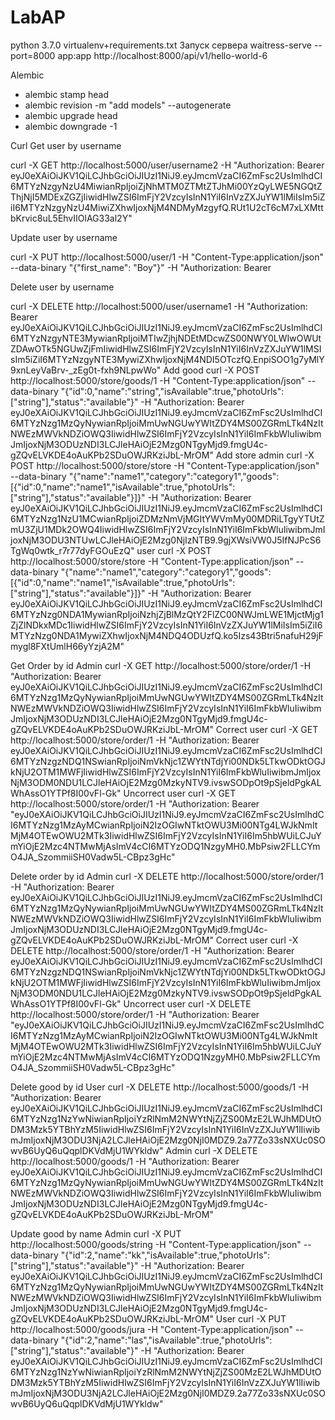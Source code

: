 # LabAP
python 3.7.0 virtualenv+requirements.txt
Запуск сервера
waitress-serve --port=8000 app:app
http://localhost:8000/api/v1/hello-world-6

Alembic 
- alembic stamp head
- alembic revision -m "add models" --autogenerate
- alembic upgrade head
- alembic downgrade -1

Curl
Get user by username

curl -X GET http://localhost:5000/user/username2 -H "Authorization: Bearer eyJ0eXAiOiJKV1QiLCJhbGciOiJIUzI1NiJ9.eyJmcmVzaCI6ZmFsc2UsImlhdCI6MTYzNzgyNzU4MiwianRpIjoiZjNhMTM0ZTMtZTJhMi00YzQyLWE5NGQtZThjNjI5MDExZGZjIiwidHlwZSI6ImFjY2VzcyIsInN1YiI6InVzZXJuYW1lMiIsIm5iZiI6MTYzNzgyNzU4MiwiZXhwIjoxNjM4NDMyMzgyfQ.RUt1U2cT6cM7xLXMttbKrvic8uL5EhvIIOlAG33al2Y"

Update user by username

curl -X PUT http://localhost:5000/user/1 -H "Content-Type:application/json" --data-binary "{"first_name": "Boy"}" -H "Authorization: Bearer 

Delete user by username

curl -X DELETE http://localhost:5000/user/username1 -H "Authorization: Bearer eyJ0eXAiOiJKV1QiLCJhbGciOiJIUzI1NiJ9.eyJmcmVzaCI6ZmFsc2UsImlhdCI6MTYzNzgyNTE3MywianRpIjoiMTIwZjhjNDEtMDcwZS00NWY0LWIwOWUtZDAwOTk5NGUwZjFmIiwidHlwZSI6ImFjY2VzcyIsInN1YiI6InVzZXJuYW1lMSIsIm5iZiI6MTYzNzgyNTE3MywiZXhwIjoxNjM4NDI5OTczfQ.EnpiSOO1g7yMlY9xnLeyVaBrv-_zEg0t-fxh9NLpwWo"
Add good
curl -X POST http://localhost:5000/store/goods/1 -H "Content-Type:application/json" --data-binary "{\"id\":0,\"name\":\"string\",\"isAvailable\":true,\"photoUrls\":[\"string\"],\"status\":\"available\"}" -H "Authorization: Bearer eyJ0eXAiOiJKV1QiLCJhbGciOiJIUzI1NiJ9.eyJmcmVzaCI6ZmFsc2UsImlhdCI6MTYzNzg1MzQyNywianRpIjoiMmUwNGUwYWItZDY4MS00ZGRmLTk4NzItNWEzMWVkNDZiOWQ3IiwidHlwZSI6ImFjY2VzcyIsInN1YiI6ImFkbWluIiwibmJmIjoxNjM3ODUzNDI3LCJleHAiOjE2Mzg0NTgyMjd9.fmgU4c-gZQvELVKDE4oAuKPb2SDuOWJRKziJbL-MrOM"
Add store
admin
curl -X POST http://localhost:5000/store/store -H "Content-Type:application/json" --data-binary "{\"name\":\"name1\",\"category\":\"category1\",\"goods\":[{\"id\":0,\"name\":\"name1\",\"isAvailable\":true,\"photoUrls\":[\"string\"],\"status\":\"available\"}]}" -H "Authorization: Bearer eyJ0eXAiOiJKV1QiLCJhbGciOiJIUzI1NiJ9.eyJmcmVzaCI6ZmFsc2UsImlhdCI6MTYzNzg1NzU1MCwianRpIjoiZDMzNmVjMGItYWVmMy00MDRiLTgyYTUtZmU3ZjU1MDk2OWQ4IiwidHlwZSI6ImFjY2VzcyIsInN1YiI6ImFkbWluIiwibmJmIjoxNjM3ODU3NTUwLCJleHAiOjE2Mzg0NjIzNTB9.9gjXWsiVW0J5IfNJPcS6TgWq0wtk_r7r77dyFGOuEzQ"
user
curl -X POST http://localhost:5000/store/store -H "Content-Type:application/json" --data-binary "{\"name\":\"name1\",\"category\":\"category1\",\"goods\":[{\"id\":0,\"name\":\"name1\",\"isAvailable\":true,\"photoUrls\":[\"string\"],\"status\":\"available\"}]}" -H "Authorization: Bearer eyJ0eXAiOiJKV1QiLCJhbGciOiJIUzI1NiJ9.eyJmcmVzaCI6ZmFsc2UsImlhdCI6MTYzNzg0NDA1MywianRpIjoiNzhjZjBlMzQtY2FlZC00NWJmLWE1MjctMjg1ZjZlNDkxMDc1IiwidHlwZSI6ImFjY2VzcyIsInN1YiI6InVzZXJuYW1lMiIsIm5iZiI6MTYzNzg0NDA1MywiZXhwIjoxNjM4NDQ4ODUzfQ.ko5Izs43Btri5nafuH29jFmygl8FXtUmlH66yYzjA2M"

Get Order by id
Admin
curl -X GET http://localhost:5000/store/order/1 -H "Authorization: Bearer eyJ0eXAiOiJKV1QiLCJhbGciOiJIUzI1NiJ9.eyJmcmVzaCI6ZmFsc2UsImlhdCI6MTYzNzg1MzQyNywianRpIjoiMmUwNGUwYWItZDY4MS00ZGRmLTk4NzItNWEzMWVkNDZiOWQ3IiwidHlwZSI6ImFjY2VzcyIsInN1YiI6ImFkbWluIiwibmJmIjoxNjM3ODUzNDI3LCJleHAiOjE2Mzg0NTgyMjd9.fmgU4c-gZQvELVKDE4oAuKPb2SDuOWJRKziJbL-MrOM"
Correct user
curl -X GET http://localhost:5000/store/order/1 -H "Authorization: Bearer eyJ0eXAiOiJKV1QiLCJhbGciOiJIUzI1NiJ9.eyJmcmVzaCI6ZmFsc2UsImlhdCI6MTYzNzgzNDQ1NSwianRpIjoiNmVkNjc1ZWYtNTdjYi00NDk5LTkwODktOGJkNjU2OTM1MWFjIiwidHlwZSI6ImFjY2VzcyIsInN1YiI6ImFkbWluIiwibmJmIjoxNjM3ODM0NDU1LCJleHAiOjE2Mzg0MzkyNTV9.ivswSODpOt9pSjeldPgkALWhAssO1YTPf8I00vFl-Gk"
Uncorrect user
curl -X GET http://localhost:5000/store/order/1 -H "Authorization: Bearer "eyJ0eXAiOiJKV1QiLCJhbGciOiJIUzI1NiJ9.eyJmcmVzaCI6ZmFsc2UsImlhdCI6MTYzNzg1MzAyMCwianRpIjoiN2IzOGIwNTktOWU3Mi00NTg4LWJkNmItMjM4OTEwOWU2MTk3IiwidHlwZSI6ImFjY2VzcyIsInN1YiI6Im5hbWUiLCJuYmYiOjE2Mzc4NTMwMjAsImV4cCI6MTYzODQ1NzgyMH0.MbPsiw2FLLCYmO4JA_SzommiiSH0Vadw5L-CBpz3gHc"

Delete order by id
Admin
curl -X DELETE http://localhost:5000/store/order/1 -H "Authorization: Bearer eyJ0eXAiOiJKV1QiLCJhbGciOiJIUzI1NiJ9.eyJmcmVzaCI6ZmFsc2UsImlhdCI6MTYzNzg1MzQyNywianRpIjoiMmUwNGUwYWItZDY4MS00ZGRmLTk4NzItNWEzMWVkNDZiOWQ3IiwidHlwZSI6ImFjY2VzcyIsInN1YiI6ImFkbWluIiwibmJmIjoxNjM3ODUzNDI3LCJleHAiOjE2Mzg0NTgyMjd9.fmgU4c-gZQvELVKDE4oAuKPb2SDuOWJRKziJbL-MrOM"
Correct user
curl -X DELETE http://localhost:5000/store/order/1 -H "Authorization: Bearer eyJ0eXAiOiJKV1QiLCJhbGciOiJIUzI1NiJ9.eyJmcmVzaCI6ZmFsc2UsImlhdCI6MTYzNzgzNDQ1NSwianRpIjoiNmVkNjc1ZWYtNTdjYi00NDk5LTkwODktOGJkNjU2OTM1MWFjIiwidHlwZSI6ImFjY2VzcyIsInN1YiI6ImFkbWluIiwibmJmIjoxNjM3ODM0NDU1LCJleHAiOjE2Mzg0MzkyNTV9.ivswSODpOt9pSjeldPgkALWhAssO1YTPf8I00vFl-Gk"
Uncorrect user
curl -X DELETE http://localhost:5000/store/order/1 -H "Authorization: Bearer "eyJ0eXAiOiJKV1QiLCJhbGciOiJIUzI1NiJ9.eyJmcmVzaCI6ZmFsc2UsImlhdCI6MTYzNzg1MzAyMCwianRpIjoiN2IzOGIwNTktOWU3Mi00NTg4LWJkNmItMjM4OTEwOWU2MTk3IiwidHlwZSI6ImFjY2VzcyIsInN1YiI6Im5hbWUiLCJuYmYiOjE2Mzc4NTMwMjAsImV4cCI6MTYzODQ1NzgyMH0.MbPsiw2FLLCYmO4JA_SzommiiSH0Vadw5L-CBpz3gHc"

Delete good by id
User
curl -X DELETE http://localhost:5000/goods/1 -H "Authorization: Bearer eyJ0eXAiOiJKV1QiLCJhbGciOiJIUzI1NiJ9.eyJmcmVzaCI6ZmFsc2UsImlhdCI6MTYzNzg1NzYwNiwianRpIjoiYzRlNmM2NWYtNjZjZS00MzE2LWJhMDUtODM3Mzk5YTBhYzM5IiwidHlwZSI6ImFjY2VzcyIsInN1YiI6InVzZXJuYW1lIiwibmJmIjoxNjM3ODU3NjA2LCJleHAiOjE2Mzg0NjI0MDZ9.2a77Zo33sNXUc0SOwvB6UyQ6uQqplDKVdMjU1WYkldw"
Admin
curl -X DELETE http://localhost:5000/goods/1 -H "Authorization: Bearer eyJ0eXAiOiJKV1QiLCJhbGciOiJIUzI1NiJ9.eyJmcmVzaCI6ZmFsc2UsImlhdCI6MTYzNzg1MzQyNywianRpIjoiMmUwNGUwYWItZDY4MS00ZGRmLTk4NzItNWEzMWVkNDZiOWQ3IiwidHlwZSI6ImFjY2VzcyIsInN1YiI6ImFkbWluIiwibmJmIjoxNjM3ODUzNDI3LCJleHAiOjE2Mzg0NTgyMjd9.fmgU4c-gZQvELVKDE4oAuKPb2SDuOWJRKziJbL-MrOM"

Update good by name
Admin
curl -X PUT http://localhost:5000/goods/string -H "Content-Type:application/json" --data-binary "{\"id\":2,\"name\":\"kk\",\"isAvailable\":true,\"photoUrls\":[\"string\"],\"status\":\"available\"}" -H "Authorization: Bearer eyJ0eXAiOiJKV1QiLCJhbGciOiJIUzI1NiJ9.eyJmcmVzaCI6ZmFsc2UsImlhdCI6MTYzNzg1MzQyNywianRpIjoiMmUwNGUwYWItZDY4MS00ZGRmLTk4NzItNWEzMWVkNDZiOWQ3IiwidHlwZSI6ImFjY2VzcyIsInN1YiI6ImFkbWluIiwibmJmIjoxNjM3ODUzNDI3LCJleHAiOjE2Mzg0NTgyMjd9.fmgU4c-gZQvELVKDE4oAuKPb2SDuOWJRKziJbL-MrOM"
User
curl -X PUT http://localhost:5000/goods/jura -H "Content-Type:application/json" --data-binary "{\"id\":2,\"name\":\"las\",\"isAvailable\":true,\"photoUrls\":[\"string\"],\"status\":\"available\"}" -H "Authorization: Bearer eyJ0eXAiOiJKV1QiLCJhbGciOiJIUzI1NiJ9.eyJmcmVzaCI6ZmFsc2UsImlhdCI6MTYzNzg1NzYwNiwianRpIjoiYzRlNmM2NWYtNjZjZS00MzE2LWJhMDUtODM3Mzk5YTBhYzM5IiwidHlwZSI6ImFjY2VzcyIsInN1YiI6InVzZXJuYW1lIiwibmJmIjoxNjM3ODU3NjA2LCJleHAiOjE2Mzg0NjI0MDZ9.2a77Zo33sNXUc0SOwvB6UyQ6uQqplDKVdMjU1WYkldw"
